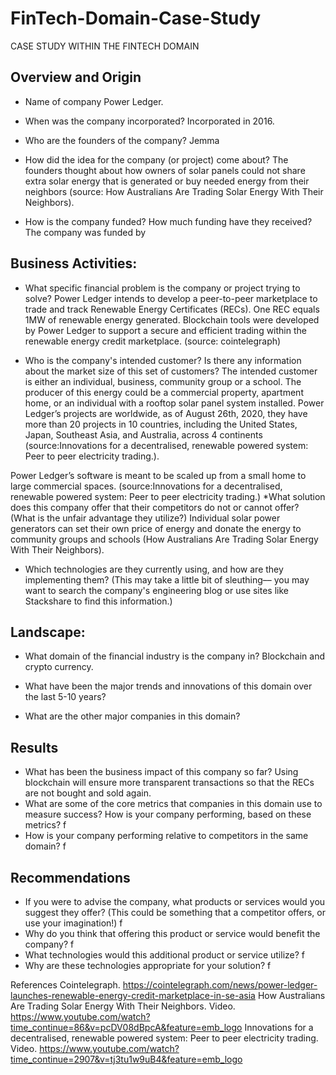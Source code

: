 # FinTech-Domain-Case-Study
CASE STUDY WITHIN THE FINTECH DOMAIN
## Overview and Origin
* Name of company
 Power Ledger. 
* When was the company incorporated?
Incorporated in 2016.

* Who are the founders of the company?
 Jemma
* How did the idea for the company (or project) come about?
The founders thought about how owners of solar panels could not share extra solar energy that is generated or buy needed energy from their neighbors (source: How Australians Are Trading Solar Energy With Their Neighbors).
 
* How is the company funded? How much funding have they received?
The company was funded by
## Business Activities:
* What specific financial problem is the company or project trying to solve?
Power Ledger intends to develop a peer-to-peer marketplace to trade and track Renewable Energy Certificates (RECs). One REC equals 1MW of renewable energy generated. Blockchain tools were developed by Power Ledger to support a secure and efficient trading within the renewable energy credit marketplace.  (source: cointelegraph)
 
* Who is the company's intended customer?  Is there any information about the market size of this set of customers?
The intended customer is either an individual, business, community group or a school. The producer of this energy could be a commercial property, apartment home, or an individual with a rooftop solar panel system installed. Power Ledger’s projects are worldwide, as of August 26th, 2020, they have more than 20 projects in 10 countries, including the United States, Japan, Southeast Asia, and Australia, across 4 continents (source:Innovations for a decentralised, renewable powered system: Peer to peer electricity trading.).
 
Power Ledger’s software is meant to be scaled up from a small home to large commercial spaces. (source:Innovations for a decentralised, renewable powered system: Peer to peer electricity trading.)
*What solution does this company offer that their competitors do not or cannot offer? (What is the unfair advantage they utilize?)
Individual solar power generators can set their own price of energy and donate the energy to community groups and schools (How Australians Are Trading Solar Energy With Their Neighbors). 
 
* Which technologies are they currently using, and how are they implementing them? (This may take a little bit of sleuthing–– you may want to search the company's engineering blog or use sites like Stackshare to find this information.)
## Landscape:
* What domain of the financial industry is the company in?
Blockchain and crypto currency.
 
* What have been the major trends and innovations of this domain over the last 5-10 years?
 
* What are the other major companies in this domain?
## Results
* What has been the business impact of this company so far?
Using blockchain will ensure more transparent transactions so that the RECs are not bought and sold again.
* What are some of the core metrics that companies in this domain use to measure success? How is your company performing, based on these metrics?
f
* How is your company performing relative to competitors in the same domain?
f
## Recommendations
* If you were to advise the company, what products or services would you suggest they offer? (This could be something that a competitor offers, or use your imagination!)
f
* Why do you think that offering this product or service would benefit the company?
f
* What technologies would this additional product or service utilize?
f
* Why are these technologies appropriate for your solution?
f
 
References
Cointelegraph. https://cointelegraph.com/news/power-ledger-launches-renewable-energy-credit-marketplace-in-se-asia
How Australians Are Trading Solar Energy With Their Neighbors. Video. https://www.youtube.com/watch?time_continue=86&v=pcDV08dBpcA&feature=emb_logo
Innovations for a decentralised, renewable powered system: Peer to peer electricity trading. Video. https://www.youtube.com/watch?time_continue=2907&v=tj3tu1w9uB4&feature=emb_logo
